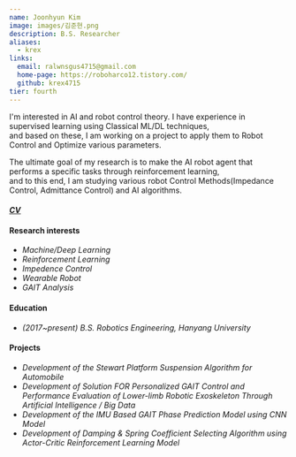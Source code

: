 ```yaml
---
name: Joonhyun Kim
image: images/김준현.png
description: B.S. Researcher
aliases:
  - krex
links:
  email: ralwnsgus4715@gmail.com
  home-page: https://roboharco12.tistory.com/
  github: krex4715
tier: fourth
---
```



I'm interested in AI and robot control theory.
I have experience in supervised learning using Classical ML/DL techniques,  
and based on these, I am working on a project to apply them to Robot Control and Optimize various parameters.    
     
The ultimate goal of my research is to make the AI robot agent that performs a specific tasks through reinforcement learning,   
and to this end, I am studying various robot Control Methods(Impedance Control, Admittance Control) and AI algorithms.    

#### ***[CV](https://sites.google.com/view/joonhyun-kim-cv/%ED%99%88)***
    

#### **Research interests**
- *Machine/Deep Learning*
- *Reinforcement Learning*
- *Impedence Control*
- *Wearable Robot*
- *GAIT Analysis*



#### **Education**
- *(2017~present) B.S. Robotics Engineering, Hanyang University* 

#### **Projects**
- *Development of the Stewart Platform Suspension Algorithm for Automobile*
- *Development of Solution FOR Personalized GAIT Control and Performance Evaluation of Lower-limb Robotic Exoskeleton Through Artificial Intelligence / Big Data*
- *Development of the IMU Based GAIT Phase Prediction Model using CNN Model*
- *Development of Damping & Spring Coefficient Selecting Algorithm using Actor-Critic Reinforcement Learning Model*